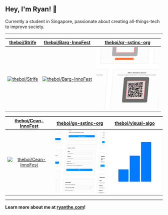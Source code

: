 ## Hey, I'm Ryan! 👋

Currently a student in Singapore, passionate about creating all-things-tech to improve society.

---

| [theboi/Strife](https://github.com/theboi/Strife) | [theboi/Barg-InnoFest](https://github.com/theboi/Barg-InnoFest) | [theboi/qr-sstinc-org](https://github.com/theboi/qr-sstinc-org) |
| :-: | :-: | :-: |
| <a href="https://github.com/theboi/Strife"><img src="https://github.com/theboi/theboi/raw/master/DISPLAY.jpg" alt="theboi/Strife" title="theboi/Strife" width="200" height="200"></a> | <a href="https://github.com/theboi/Barg-InnoFest"><img src="https://github.com/theboi/theboi/raw/master/DISPLAY.jpg" alt="theboi/Barg-InnoFest" title="theboi/Barg-InnoFest" width="200" height="200"></a> | <a href="https://github.com/theboi/qr-sstinc-org"><img src="https://github.com/theboi/qr-sstinc-org/raw/master/DISPLAY.jpg" alt="theboi/qr-sstinc-org" title="theboi/qr-sstinc-org" width="200" height="200"></a> |

| [theboi/Cean-InnoFest](https://github.com/theboi/Cean-InnoFest) | [theboi/go-sstinc-org](https://github.com/theboi/go-sstinc-org) | [theboi/visual-algo](https://github.com/theboi/visual-algo) |
| :-: | :-: | :-: |
| <a href="https://github.com/theboi/Cean-InnoFest"><img src="https://github.com/theboi/theboi/raw/master/DISPLAY.jpg" alt="theboi/Cean-InnoFest" title="theboi/Cean-InnoFest" width="200" height="200"></a> | <a href="https://github.com/theboi/go-sstinc-org"><img src="https://github.com/theboi/go-sstinc-org/raw/master/DISPLAY.jpg" alt="theboi/go-sstinc-org" title="theboi/go-sstinc-org" width="200" height="200"></a> | <a href="https://github.com/theboi/visual-algo"><img src="https://github.com/theboi/visual-algo/raw/master/DISPLAY.jpg" alt="theboi/visual-algo" title="theboi/visual-algo" width="200" height="200"></a> |



---

**Learn more about me at [ryanthe.com](https://www.ryanthe.com)!**